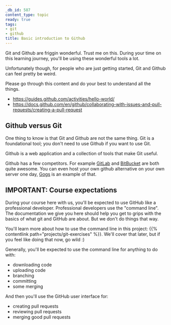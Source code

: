 ```yaml
---
_db_id: 587
content_type: topic
ready: true
tags:
- git
- github
title: Basic introduction to Github
---
```


Git and Github are friggin wonderful. Trust me on this. During your time on this learning journey, you'll be using these wonderful tools a lot.

Unfortunately though, for people who are just getting started, Git and Github can feel pretty be weird.

Please go through this content and do your best to understand all the things.

- https://guides.github.com/activities/hello-world/
- https://docs.github.com/en/github/collaborating-with-issues-and-pull-requests/creating-a-pull-request

## Github versus Git

One thing to know is that Git and Github are not the same thing. Git is a foundational tool; you don't need to use Github if you want to use Git.

Github is a web application and a collection of tools that make Git useful.

Github has a few competitors. For example [GitLab](https://gitlab.com/) and [BitBucket](https://bitbucket.org/) are both quite awesome. You can even host your own github alternative on your own server one day, [Gogs](https://gogs.io/) is an example of that.

## IMPORTANT: Course expectations

During your course here with us, you'll be expected to use GitHub like a professional developer. Professional developers use the "command line". The documentation we give you here should help you get to grips with the basics of what git and GitHub are about. But we don't do things that way.

You'll learn more about how to use the command line in this project:
{{% contentlink path="projects/git-exercises" %}}. We'll cover that later, but if you feel like doing that now, go wild :)

Generally, you'll be expected to use the command line for anything to do with:
- downloading code
- uploading code
- branching
- committing
- some merging

And then you'll use the GitHub user interface for:
- creating pull requests
- reviewing pull requests
- merging good pull requests